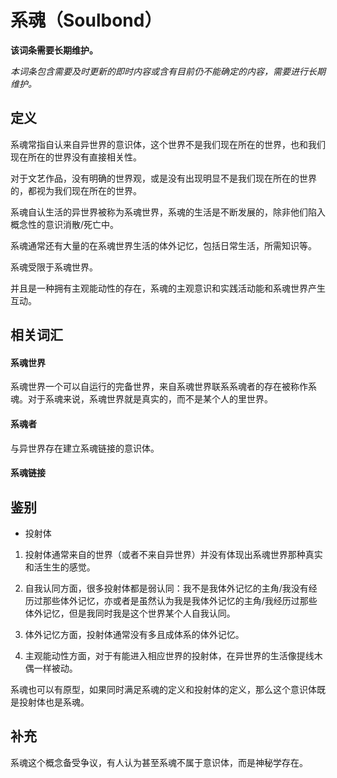 # 系魂（Soulbond）

**该词条需要长期维护。**

_本词条包含需要及时更新的即时内容或含有目前仍不能确定的内容，需要进行长期维护。_

## 定义

系魂常指自认来自异世界的意识体，这个世界不是我们现在所在的世界，也和我们现在所在的世界没有直接相关性。

对于文艺作品，没有明确的世界观，或是没有出现明显不是我们现在所在的世界的，都视为我们现在所在的世界。

系魂自认生活的异世界被称为系魂世界，系魂的生活是不断发展的，除非他们陷入概念性的意识消散/死亡中。

系魂通常还有大量的在系魂世界生活的体外记忆，包括日常生活，所需知识等。

系魂受限于系魂世界。

并且是一种拥有主观能动性的存在，系魂的主观意识和实践活动能和系魂世界产生互动。

## 相关词汇

#### 系魂世界

系魂世界一个可以自运行的完备世界，来自系魂世界联系系魂者的存在被称作系魂。对于系魂来说，系魂世界就是真实的，而不是某个人的里世界。

#### 系魂者

与异世界存在建立系魂链接的意识体。

#### 系魂链接

## 鉴别

- 投射体

1. 投射体通常来自的世界（或者不来自异世界）并没有体现出系魂世界那种真实和活生生的感觉。

2. 自我认同方面，很多投射体都是弱认同：我不是我体外记忆的主角/我没有经历过那些体外记忆，亦或者是虽然认为我是我体外记忆的主角/我经历过那些体外记忆，但是我同时我是这个世界某个人自我认同。

3. 体外记忆方面，投射体通常没有多且成体系的体外记忆。

4. 主观能动性方面，对于有能进入相应世界的投射体，在异世界的生活像提线木偶一样被动。

系魂也可以有原型，如果同时满足系魂的定义和投射体的定义，那么这个意识体既是投射体也是系魂。

## 补充

系魂这个概念备受争议，有人认为甚至系魂不属于意识体，而是神秘学存在。
